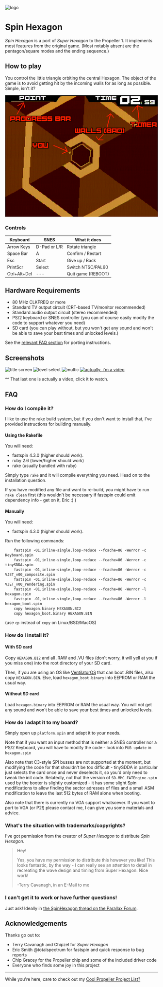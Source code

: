 ![logo](logo.gif)

Spin Hexagon
============

_Spin Hexagon_ is a port of _Super Hexagon_ to the Propeller 1. It implements most features from the original game.
(Most notably absent are the pentagon/square modes and the ending sequence.)

## How to play
You control the little triangle orbiting the central Hexagon.
The object of the game is to avoid getting hit by the incoming walls for as long as possible. Simple, isn't it?

![How to play](screenshot/help.png)

### Controls

|  Keyboard  |    SNES    |   What it does   |
|------------|------------|------------------|
| Arrow Keys |D-Pad or L/R|Rotate triangle   |
| Space Bar  |     A      |Confirm / Restart |
|    Esc     |   Start    |Give up / Back    |
|  PrintScr  |   Select   |Switch NTSC/PAL60 |
|Ctrl+Alt+Del|    ---     |Quit game (REBOOT)|

## Hardware Requirements
 - 80 MHz CLKFREQ or more
 - Standard TV output circuit (CRT-based TV/monitor recommended)
 - Standard audio output circuit (stereo recommended)
 - PS/2 keyboard or SNES controller (you can of course easily modify the code to support whatever you need)
 - SD card (you can play without, but you won't get any sound and won't be able to save your best times and unlocked levels.)

See the [relevant FAQ section](#how-do-i-adapt-it-to-my-board) for porting instructions.

## Screenshots
![title screen](screenshot/title.png)
![level select](screenshot/levelselect.png)
![multic](screenshot/multic.png)
[![actually, i'm a video](http://img.youtube.com/vi/El4ShnSk5Mg/0.jpg)](http://www.youtube.com/watch?v=El4ShnSk5Mg "Video")

^^ That last one is actually a video, click it to watch.

## FAQ
### How do I compile it?
I like to use the rake build system, but if you don't want to install that, I've provided instructions for building manually.
#### Using the Rakefile
You will need:
 - fastspin 4.3.0 (higher should work).
 - ruby 2.6 (lower/higher should work)
 - rake (usually bundled with ruby)

Simply type `rake` and it will compile everything you need. Head on to the installation question. 

If you have modified any file and want to re-build, you might have to run `rake clean` first (this wouldn't be necessary if fastspin could emit dependency info - get on it, Eric :) )
#### Manually
You will need:
 - fastspin 4.3.0 (higher should work).

Run the following commands:
```batch
    fastspin -O1,inline-single,loop-reduce --fcache=86 -Werror -c Keyboard.spin
    fastspin -O1,inline-single,loop-reduce --fcache=86 -Werror -c tinySDDA.spin
    fastspin -O1,inline-single,loop-reduce --fcache=86 -Werror -c VJET_v00_composite.spin
    fastspin -O1,inline-single,loop-reduce --fcache=86 -Werror -c VJET_v00_rendering.spin
    fastspin -O1,inline-single,loop-reduce --fcache=86 -Werror -l hexagon.spin
    fastspin -O1,inline-single,loop-reduce --fcache=86 -Werror -l hexagon_boot.spin
    copy hexagon.binary HEXAGON.BI2
    copy hexagon_boot.binary HEXAGON.BIN
```
(use `cp` instead of `copy` on Linux/BSD/MacOS)

### How do I install it?

#### With SD card
Copy `HEXAGON.BI2` and all .RAW and .VU files (don't worry, it will yell at you if you miss one) into the root directory of your SD card.

Then, if you are using an OS like [VentilatorOS](https://gitlab.com/irqsome/ventilator-os) that can boot .BIN files, also copy `HEXAGON.BIN`. Else, load `hexagon_boot.binary` into EEPROM or RAM the usual way.

#### Without SD card
Load `hexagon.binary` into EEPROM or RAM the usual way. You will not get any sound and won't be able to save your best times and unlocked levels.

### How do I adapt it to my board?
Simply open up `platform.spin` and adapt it to your needs.

Note that if you want an input method that is neither a SNES controller nor a PS/2 Keyboard, you will have to modify the code - look into `PUB update` in `hexagon.spin`

Also note that C3-style SPI busses are not supported at the moment, but modifying the code for that shouldn't be too difficult - tinySDDA in particular just selects the card once and never deselects it, so you'd only need to tweak the init code. Relatedly, not that the version of `SD-MMC_FATEngine.spin` used by the booter is slightly customized - it has some slight Spin modifications to allow finding the sector adresses of files and a small ASM modification to leave the last 512 bytes of RAM alone when booting.

Also note that there is currently no VGA support whatsoever.
If you want to port to VGA (or P2!) please contact me, I can give you some materials and advice.

### What's the situation with trademarks/copyrights?
I've got permission from the creator of _Super Hexagon_ to distribute _Spin Hexagon_.
> Hey!
> 
> Yes, you have my permission to distribute this however you like! This looks fantastic, by the way - I can really see an attention to detail in recreating the wave design and timing from Super Hexagon. Nice work!
> 
> -Terry Cavanagh, in an E-Mail to me 

### I can't get it to work or have further questions!
Just ask! Ideally in [the SpinHexagon thread on the Parallax Forum](https://forums.parallax.com/discussion/171980/new-p1-game-spin-hexagon).

## Acknowledgements
Thanks go out to:
 - Terry Cavanagh and Chipzel for _Super Hexagon_
 - Eric Smith @totalspectrum for fastspin and quick response to bug reports
 - Chip Gracey for the Propeller chip and some of the included driver code
 - Everyone who finds some joy in this project

---
While you're here, care to check out my [Cool Propeller Project List?](https://gitlab.com/Wuerfel_21/coolpropellerprojectlist/-/blob/master/README.md)
